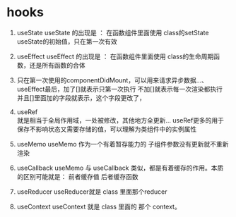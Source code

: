 # hooks

1. useState
  useState 的出现是 ： 在函数组件里面使用 class的setState
  useState的初始值，只在第一次有效

2. useEffect
  useEffect 的出现是 ： 在函数组件里面使用 class的生命周期函数，还是所有函数的合体
  1. 只在第一次使用的componentDidMount，可以用来请求异步数据...、
    useEffect最后，加了[]就表示只第一次执行
                  不加[]就表示每一次渲染都执行
    并且[]里面加的字段就表示，这个字段更改了，

3. useRef  
    就是相当于全局作用域，一处被修改，其他地方全更新...
    useRef更多的用于保存不影响状态又需要存储的值，可以理解为类组件中的实例属性

4. useMemo
  useMemo 作为一个有着暂存能力的    子组件参数没有更新就不重新渲染

5. useCallback
  useMemo 与 useCallback 类似，都是有着缓存的作用。本质的区别可能就是：
  前者缓存值  后者缓存函数

6. useReducer
  useReducer就是 class 里面那个reducer

7. useContext
  useContext 就是 class 里面的 那个 context。


